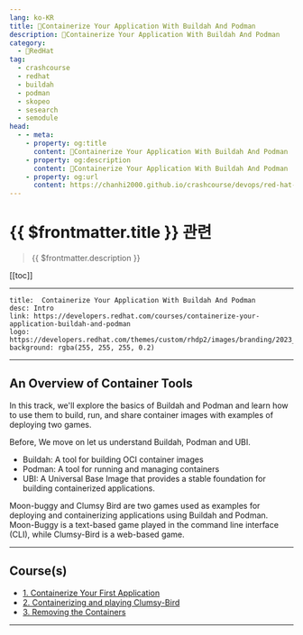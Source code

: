 ```yaml
---
lang: ko-KR
title: 🔺Containerize Your Application With Buildah And Podman
description: 🔺Containerize Your Application With Buildah And Podman
category:
  - 🔺RedHat
tag: 
  - crashcourse
  - redhat
  - buildah
  - podman
  - skopeo
  - sesearch
  - semodule
head:
  - - meta:
    - property: og:title
      content: 🔺Containerize Your Application With Buildah And Podman
    - property: og:description
      content: 🔺Containerize Your Application With Buildah And Podman
    - property: og:url
      content: https://chanhi2000.github.io/crashcourse/devops/red-hat-containerize-your-application-w-buildah-and-podman.html
---
```


# {{ $frontmatter.title }} 관련

> {{ $frontmatter.description }}

[[toc]]

---

```component VPCard
title:  Containerize Your Application With Buildah And Podman
desc: Intro
link: https://developers.redhat.com/courses/containerize-your-application-buildah-and-podman
logo: https://developers.redhat.com/themes/custom/rhdp2/images/branding/2023_RHDLogo_black_text.svg
background: rgba(255, 255, 255, 0.2)
```

---

## An Overview of Container Tools

In this track, we'll explore the basics of Buildah and Podman and learn how to use them to build, run, and share container images with examples of deploying two games.

Before, We move on let us understand Buildah, Podman and UBI.

- Buildah: A tool for building OCI container images
- Podman: A tool for running and managing containers
- UBI: A Universal Base Image that provides a stable foundation for building containerized applications.

Moon-buggy and Clumsy Bird are two games used as examples for deploying and containerizing applications using Buildah and Podman. Moon-Buggy is a text-based game played in the command line interface (CLI), while Clumsy-Bird is a web-based game.

---

## Course(s)

- [1. Containerize Your First Application][01]
- [2. Containerizing and playing Clumsy-Bird][02]
- [3. Removing the Containers][03]

---


[01]: 01.md
[02]: 02.md
[03]: 03.md